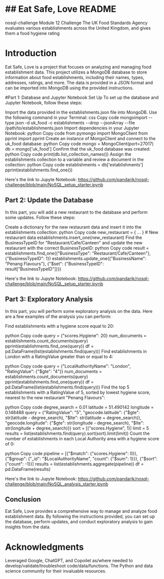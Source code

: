 # ## Eat Safe, Love  README
nosql-challenge Module 12 Challenge
The UK Food Standards Agency evaluates various establishments across the United Kingdom, and gives them a food hygiene rating

# Introduction
Eat Safe, Love is a project that focuses on analyzing and managing food establishment data. This project utilizes a MongoDB database to store information about food establishments, including their names, types, addresses, ratings, and more. The data is provided in a JSON format and can be imported into MongoDB using the provided instructions.

#Part 1: Database and Jupyter Notebook Set Up
To set up the database and Jupyter Notebook, follow these steps:

Import the data provided in the establishments.json file into MongoDB. Use the following command in your Terminal:
css
Copy code
mongoimport --type json -d uk_food -c establishments --drop --jsonArray --file /path/to/establishments.json
Import dependencies in your Jupyter Notebook:
python
Copy code
from pymongo import MongoClient
from pprint import pprint
Create an instance of MongoClient and connect to the uk_food database:
python
Copy code
mongo = MongoClient(port=27017)
db = mongo['uk_food']
Confirm that the uk_food database was created:
python
Copy code
print(db.list_collection_names())
Assign the establishments collection to a variable and review a document in the collection:
python
Copy code
establishments = db['establishments']
pprint(establishments.find_one())

Here's the link to Jupyte Notebook: 
https://github.com/pandarik/nosql-challenge/blob/main/NoSQL_setup_starter.ipynb


## Part 2: Update the Database
In this part, you will add a new restaurant to the database and perform some updates. Follow these steps:

Create a dictionary for the new restaurant data and insert it into the establishments collection:
python
Copy code
new_restaurant = { ... }  # New restaurant data
establishments.insert_one(new_restaurant)
Find the BusinessTypeID for "Restaurant/Cafe/Canteen" and update the new restaurant with the correct BusinessTypeID:
python
Copy code
result = establishments.find_one({"BusinessType": "Restaurant/Cafe/Canteen"}, {"BusinessTypeID": 1})
establishments.update_one({"BusinessName": "Penang Flavours"}, {"$set": {"BusinessTypeID": result["BusinessTypeID"]}})

Here's the link to Jupyte Notebook: 
https://github.com/pandarik/nosql-challenge/blob/main/NoSQL_setup_starter.ipynb



## Part 3: Exploratory Analysis
In this part, you will perform some exploratory analysis on the data. Here are a few examples of the analysis you can perform:

Find establishments with a hygiene score equal to 20:

python
Copy code
query = {"scores.Hygiene": 20}
num_documents = establishments.count_documents(query)
pprint(establishments.find_one(query))
df = pd.DataFrame(list(establishments.find(query)))
Find establishments in London with a RatingValue greater than or equal to 4:

python
Copy code
query = {"LocalAuthorityName": "London", "RatingValue": {"$gte": "4"}}
num_documents = establishments.count_documents(query)
pprint(establishments.find_one(query))
df = pd.DataFrame(list(establishments.find(query)))
Find the top 5 establishments with a RatingValue of 5, sorted by lowest hygiene score, nearest to the new restaurant "Penang Flavours":

python
Copy code
degree_search = 0.01
latitude = 51.490142
longitude = 0.148488
query = {"RatingValue": "5", "geocode.latitude": {"$gte": str(latitude - degree_search), "$lte": str(latitude + degree_search)}, "geocode.longitude": {"$gte": str(longitude - degree_search), "$lte": str(longitude + degree_search)}}
sort = [("scores.Hygiene", 1)]
limit = 5
results = list(establishments.find(query).sort(sort).limit(limit))
Count the number of establishments in each Local Authority area with a hygiene score of 0:

python
Copy code
pipeline = [{"$match": {"scores.Hygiene": 0}}, {"$group": {"_id": "$LocalAuthorityName", "count": {"$sum": 1}}}, {"$sort": {"count": -1}}]
results = list(establishments.aggregate(pipeline))
df = pd.DataFrame(results)

Here's the link to Jupyte Notebook: 
https://github.com/pandarik/nosql-challenge/blob/main/NoSQL_analysis_starter.ipynb


## Conclusion
Eat Safe, Love provides a comprehensive way to manage and analyze food establishment data. By following the instructions provided, you can set up the database, perform updates, and conduct exploratory analysis to gain insights from the data.

# Acknowledgments
Leveraged Google, ChatGPT, and Copoilet as/where needed to develop/validate/troubleshoot code/data/functions. The Python and data science community for their invaluable resources.
